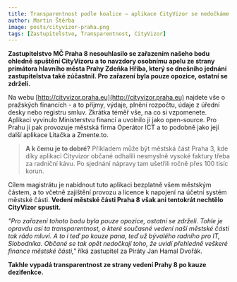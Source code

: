 ```yaml
---
title: Transparentnost podle koalice – aplikace CityVizor se nedočkáme
author: Martin Štěrba
image: posts/cityvizor-praha.png
tags: [Zastupitelstvo, Transparentnost, CityVizor]
---
```


**Zastupitelstvo MČ Praha 8 nesouhlasilo se zařazením našeho bodu ohledně spuštění CityVizoru a to navzdory osobnímu apelu ze strany primátora hlavního města Prahy Zdeňka Hřiba, který se dnešního jednání zastupitelstva také zúčastnil. Pro zařazení byla pouze opozice, ostatní se zdrželi.**

Na webu [http://cityvizor.praha.eu](http://cityvizor.praha.eu) najdete vše o pražských financích - a to příjmy, výdaje, plnění rozpočtu, údaje z úřední desky nebo registru smluv. Zkrátka téměř vše, na co si vzpomenete. Aplikaci vyvinulo Ministerstvu financí a uvolnilo ji jako open-source. Pro Prahu ji pak provozuje městská firma Operátor ICT a to podobně jako její další aplikace Lítačka a Zmente.to.

> **A k čemu je to dobré?** Příkladem může být městská část Praha 3, kde díky aplikaci Cityvizor občané odhalili nesmyslně vysoké faktury třeba za radniční kávu. Po sjednání nápravy tam ušetřili ročně přes 100 tisíc korun.

Cílem magistrátu je nabídnout tuto aplikaci bezplatně všem městským částem, a to včetně zajištění provozu a licence k napojení na účetní systém městské části. **Vedení městské části Praha 8 však ani tentokrát nechtělo CityVizor spustit.**

*"Pro zařazení tohoto bodu byla pouze opozice, ostatní se zdrželi. Tohle je opravdu asi ta transparentnost, o které současné vedení naší městské části tak rádo mluví. A to i teď po kauze pana, teď už bývalého radního pro IT, Slobodníka. Občané se tak opět nedočkají toho, že uvidí přehledně veškeré finance městské části,"* říká zastupitel za Piráty Jan Hamal Dvořák.

**Takhle vypadá transparentnost ze strany vedení Prahy 8 po kauze dezifenkce.**

